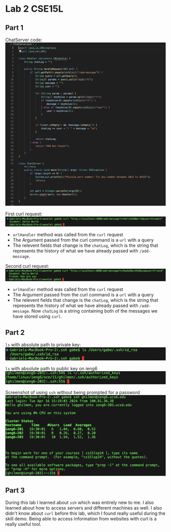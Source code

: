 # Lab 2 CSE15L

## Part 1


ChatServer code:
![Image](code.png)

First curl request:
![Image](curl1.png)

* `urlHandler` method was called from the `curl` request
* The Argument passed from the curl command is a `url` with a query
* The relevent fields that change is the `chatLog`, which is the string that represents the history of what we have already passed with `/add-message`.

Second curl request:
![Image](curl2.png)

* `urlHandler` method was called from the `curl` request
* The Argument passed from the curl command is a `url` with a query
* The relevent fields that change is the `chatLog`, which is the string that represents the history of what we have already passed with `/add-message`. Now `chatLog` is a string containing both of the messages we have stored using `curl`.

## Part 2

`ls` with absolute path to private key:
![Image](privatekey.png)

`ls` with absolute path to public key on ieng6
![Image](ieng6key.png)

Screenshot of using `ssh` without being prompted for a password
![Image](ssh.png)

## Part 3

During this lab I learned about `ssh` which was entirely new to me. I also learned about how to access servers and different machines as well. I also didn't know about `curl` before this lab, which I found really useful during the skill demo. Being able to access information from websites with curl is a really useful tool.
